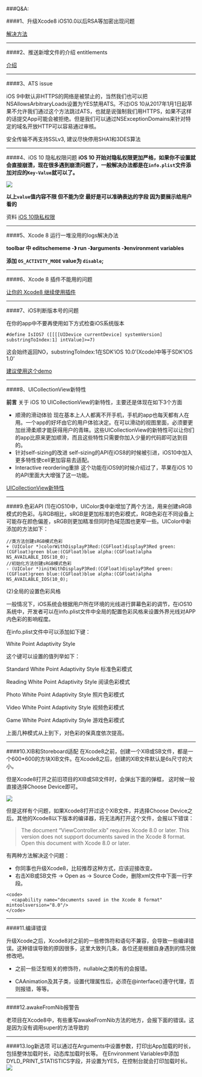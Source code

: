 ###Q&A:

####1、升级Xcode8 iOS10.0以后RSA等加密出现问题

[解决方法](http://www.cocoachina.com/bbs/read.php?tid=1695854)

----------

####2、推送新增文件的介绍  entitlements 

[介绍](http://www.jianshu.com/p/3bb79bdaf87a)

----------

####3、ATS issue

iOS 9中默认非HTTPS的网络是被禁止的，当然我们也可以把NSAllowsArbitraryLoads设置为YES禁用ATS。不过iOS 10从2017年1月1日起苹果不允许我们通过这个方法跳过ATS，也就是说强制我们用HTTPS，如果不这样的话提交App可能会被拒绝。但是我们可以通过NSExceptionDomains来针对特定的域名开放HTTP可以容易通过审核。

安全传输不再支持SSLv3, 建议尽快停用SHA1和3DES算法

----------


####4、iOS 10 隐私权限问题
**iOS 10 开始对隐私权限更加严格，如果你不设置就会直接崩溃，现在很多遇到崩溃问题了，一般解决办法都是在`info.plist`文件添加对应的`Key-Value`就可以了。**

![](http://ocnhrgfjb.bkt.clouddn.com/ios10%20%E6%9D%83%E9%99%90.png)

**以上`value`值内容不限 但不能为空 最好是可以准确表达的字段  因为要展示给用户看的**

资料 [iOS 10隐私权限](http://www.jianshu.com/p/616240463a7a)

----------

####5、Xcode 8 运行一堆没用的logs解决办法

**toolbar 中  editschememe -》 run -》arguments -》environment variables**


**添加 `OS_ACTIVITY_MODE` value为 `disable`;**

----------

####6、Xcode 8 插件不能用的问题

[让你的 Xcode8 继续使用插件](http://vongloo.me/2016/09/10/Make-Your-Xcode8-Great-Again/?utm_source=tuicool&utm_medium=referral) 

----------


####7、iOS判断版本号的问题

在你的app中不要再使用如下方式检查iOS系统版本

```objc
#define IsIOS7 ([[[[UIDevice currentDevice] systemVersion] substringToIndex:1] intValue]>=7)
```
这会始终返回NO，substringToIndex:1在SDK‘iOS 10.0’(Xcode)中等于SDK‘iOS 1.0’

[建议使用这个demo](https://github.com/BaihaoTian/someWayToJudgePlatformVersion/tree/master/someWayToJudgePlatformVersion)

----------


####8、UICollectionView新特性

**前言**
关于 iOS 10 UICollectionView的新特性，主要还是体现在如下3个方面

* 顺滑的滑动体验
现在基本上人人都离不开手机，手机的app也每天都有人在用。一个app的好坏由它的用户体验决定。在可以滑动的视图里面，必须要更加丝滑柔顺才能获得用户的青睐。这些UICollectionView的新特性可以让你们的app比原来更加顺滑，而且这些特性只需要你加入少量的代码即可达到目的。
* 针对self-sizing的改进
self-sizing的API在iOS8的时候被引进，iOS10中加入更多特性使cell更加容易去适配。
* Interactive reordering重排
这个功能在iOS9的时候介绍过了，苹果在iOS 10的API里面大大增强了这一功能。

[UICollectionView新特性](http://www.jianshu.com/p/e97780a24224)

----------


####9.色彩API
(1)在iOS10中，UIColor类中新增加了两个方法，用来创建sRGB模式的色彩。与RGB相比，sRGB是更加标准的色彩模式，RGB色彩在不同设备上可能存在颜色偏差，sRGB则更加精准但同时色域范围也更窄一些。UIColor中新添加的方法如下：


```objc
//类方法创建sRGB模式色彩
+ (UIColor *)colorWithDisplayP3Red:(CGFloat)displayP3Red green:(CGFloat)green blue:(CGFloat)blue alpha:(CGFloat)alpha NS_AVAILABLE_IOS(10_0);
//初始化方法创建sRGB模式色彩
- (UIColor *)initWithDisplayP3Red:(CGFloat)displayP3Red green:(CGFloat)green blue:(CGFloat)blue alpha:(CGFloat)alpha NS_AVAILABLE_IOS(10_0);
```


(2)全局的设置色彩风格

一般情况下，iOS系统会根据用户所在环境的光线进行屏幕色彩的调节，在iOS10系统中，开发者可以在info.plist文件中全局的配置色彩风格来设置外界光线对APP内色彩的影响程度。

在info.plist文件中可以添加如下键：

White Point Adaptivity Style

这个键可以设置的值列举如下：

Standard White Point Adaptivity Style  标准色彩模式

Reading White Point Adaptivity Style   阅读色彩模式

Photo White Point Adaptivity Style      照片色彩模式

Video White Point Adaptivity Style      视频色彩模式

Game White Point Adaptivity Style      游戏色彩模式

上面几种模式从上到下，对色彩的保真度依次提高。

----------


####10.XIB和Storeboard适配
在Xcode8之前，创建一个XIB或SB文件，都是一个600*600的方块XIB文件。在Xcode8之后，创建的XIB文件默认是6s尺寸的大小。

但是Xcode8打开之前旧项目的XIB或SB文件时，会弹出下面的弹框， 这时候一般直接选择Choose Device即可。

![](http://ocnhrgfjb.bkt.clouddn.com/image/iOS10NotificationShare/103.jpeg)

但是这样有个问题，如果Xcode8打开过这个XIB文件，并选择Choose Device之后。其他的Xcode8以下版本的编译器，将无法再打开这个文件，会报以下错误：

> The document “ViewController.xib” requires Xcode 8.0 or later. This version does not support documents saved in the Xcode 8 format. Open this document with Xcode 8.0 or later.

有两种方法解决这个问题：

* 你同事也升级Xcode8，比较推荐这种方式，应该迎接改变。
* 右击XIB或SB文件 -> Open as -> Source Code，删除xml文件中下面一行字段。

```
<code>
  <capability name="documents saved in the Xcode 8 format" mintoolsversion="8.0"/>
</code>
```

----------


####11.编译错误

升级Xcode之后，Xcode8对之前的一些修饰符和语句不兼容，会导致一些编译错误。这种错误导致的原因很多，这里大致列几条，各位还是根据自身遇到的情况做修改吧。

* 之前一些泛型相关的修饰符，nullable之类的有的会报错。

* CAAnimation及其子类，设置代理属性后，必须在@interface()遵守代理，否则报错，等等。

----------


####12.awakeFromNib报警告

老项目在Xcode8中，有些重写awakeFromNib方法的地方，会报下面的错误。这是因为没有调用super的方法导致的

----------


####13.log新选项
可以通过在Arguments中设置参数，打印出App加载的时长，包括整体加载时长，动态库加载时长等。
在Environment Variables中添加DYLD_PRINT_STATISTICS字段，并设置为YES，在控制台就会打印加载时长。
![](http://ocnhrgfjb.bkt.clouddn.com/image/iOS10NotificationShare/104.jpeg)
